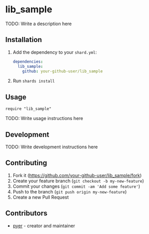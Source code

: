 # lib_sample

TODO: Write a description here

## Installation

1. Add the dependency to your `shard.yml`:

   ```yaml
   dependencies:
     lib_sample:
       github: your-github-user/lib_sample
   ```

2. Run `shards install`

## Usage

```crystal
require "lib_sample"
```

TODO: Write usage instructions here

## Development

TODO: Write development instructions here

## Contributing

1. Fork it (<https://github.com/your-github-user/lib_sample/fork>)
2. Create your feature branch (`git checkout -b my-new-feature`)
3. Commit your changes (`git commit -am 'Add some feature'`)
4. Push to the branch (`git push origin my-new-feature`)
5. Create a new Pull Request

## Contributors

- [pyer](https://github.com/your-github-user) - creator and maintainer
